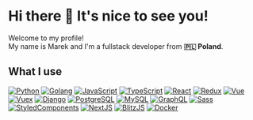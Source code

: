 # Hi there 👋 It's nice to see you!

Welcome to my profile!  
My name is Marek and I'm a fullstack developer from **🇵🇱 Poland**.

## What I use

[![Python](https://img.shields.io/badge/-Python-356995?style=flat-square&logo=python&logoColor=white)]()
[![Golang](https://img.shields.io/badge/-Golang-45b8d8?style=flat-square&logo=go&logoColor=white)]()
[![JavaScript](https://img.shields.io/badge/-JavaScript-bfab15?style=flat-square&logo=javascript&logoColor=white)]()
[![TypeScript](https://img.shields.io/badge/-TypeScript-3073BF?style=flat-square&logo=typescript&logoColor=white)]()
[![React](https://img.shields.io/badge/-React-45b8d8?style=flat-square&logo=react&logoColor=white)]()
[![Redux](https://img.shields.io/badge/-Redux-774BBC?style=flat-square&logo=redux&logoColor=white)]()
[![Vue](https://img.shields.io/badge/-Vue-42B983?style=flat-square&logo=v&logoColor=white)]()
[![Vuex](https://img.shields.io/badge/-Vuex-42B983?style=flat-square&logo=v&logoColor=white)]()
[![Django](https://img.shields.io/badge/-Django-0B4B33f?style=flat-square&logo=django&logoColor=white)]()
[![PostgreSQL](https://img.shields.io/badge/-PorstgreSQL-31648c?style=flat-square&logo=postgresql&logoColor=white)]()
[![MySQL](https://img.shields.io/badge/-MySQL-085C87?style=flat-square&logo=mysql&logoColor=white)]()
[![GraphQL](https://img.shields.io/badge/-GraphQL-E00297?style=flat-square&logo=graphql&logoColor=white)]()
[![Sass](https://img.shields.io/badge/-Sass-C76393?style=flat-square&logo=sass&logoColor=white)]()
[![StyledComponents](https://img.shields.io/badge/-StyledComponents-D85AA8?style=flat-square&logo=styled-components&logoColor=white)]()
[![NextJS](https://img.shields.io/badge/-NextJS-000000?style=flat-square&logoColor=white)]()
[![BlitzJS](https://img.shields.io/badge/-BlitzJS-5601C1?style=flat-square&logoColor=white)]()
[![Docker](https://img.shields.io/badge/-Docker-46a2f1?style=flat-square&logo=docker&logoColor=white)]()
